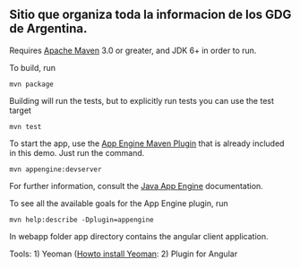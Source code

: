 ## Sitio que organiza toda la informacion de los GDG de Argentina.

Requires [Apache Maven](http://maven.apache.org) 3.0 or greater, and JDK 6+ in order to run.

To build, run

    mvn package

Building will run the tests, but to explicitly run tests you can use the test target

    mvn test

To start the app, use the [App Engine Maven Plugin](http://code.google.com/p/appengine-maven-plugin/) that is already included in this demo.  Just run the command.

    mvn appengine:devserver

For further information, consult the [Java App Engine](https://developers.google.com/appengine/docs/java/overview) documentation.

To see all the available goals for the App Engine plugin, run

    mvn help:describe -Dplugin=appengine
    
In webapp folder app directory contains the angular client application.

Tools:
    1) Yeoman ([Howto install Yeoman](http://csrinaldi.blogspot.com.ar/2013/11/construyendo-apliciones-web-modernas.html): 
    2) Plugin for Angular
    
    
    
    
